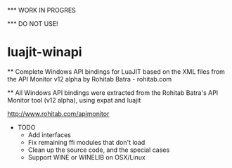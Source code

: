 *** WORK IN PROGRES

*** DO NOT USE!

luajit-winapi
=============

** Complete Windows API bindings for LuaJIT based on the XML files
   from the API Monitor v12 alpha by Rohitab Batra - rohitab.com

** All Windows API bindings were extracted from the Rohitab Batra's API Monitor tool (v12 alpha), using expat and luajit

http://www.rohitab.com/apimonitor


* TODO
  - Add interfaces
  - Fix remaining ffi modules that don't load
  - Clean up the source code, and the special cases
  - Support WINE or WINELIB on OSX/Linux
  
